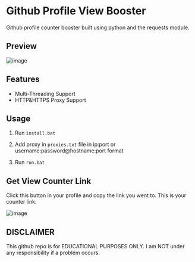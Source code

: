# Github Profile View Booster
 Github profile counter booster built using python and the requests module.

## Preview
![image](https://i.hizliresim.com/jq920k2.png)

## Features
- Multi-Threading Support
- HTTP&HTTPS Proxy Support

## Usage
1. Run `install.bat`

2. Add proxy in `proxies.txt` file in ip:port or username:password@hostname:port format

3. Run `run.bat`

## Get View Counter Link
Click this button in your profile and copy the link you went to. This is your counter link.

![image](https://i.hizliresim.com/1ahv9iu.png)

## DISCLAIMER
This github repo is for EDUCATIONAL PURPOSES ONLY. I am NOT under any responsibility if a problem occurs.